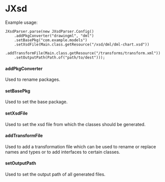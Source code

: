 # JXsd

Example usage:

```
JXsdParser.parse(new JXsdParser.Config()
    .addPkgConverter("drawingml", "dml")
    .setBasePkg("com.example.models")
    .setXsdFile(Main.class.getResource("/xsd/dml/dml-chart.xsd"))
    .addTransformFile(Main.class.getResource("/transforms/transform.xml"))
    .setOutputPath(Path.of("path/to/dest")));
```

#### addPkgConverter

Used to rename packages.

#### setBasePkg

Used to set the base package.

#### setXsdFile

Used to set the xsd file from which the classes should be generated. 

#### addTransformFile

Used to add a transformation file which can be used to rename or replace names and types or to add interfaces to certain classes.

#### setOutputPath

Used to set the output path of all generated files.

